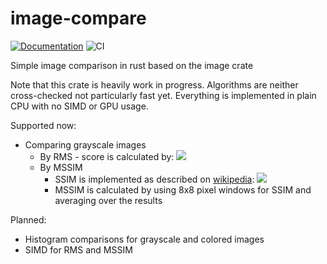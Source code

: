 # image-compare
[![Documentation](https://docs.rs/image-compare/badge.svg)](https://docs.rs/image-compare)
![CI](https://github.com/ChrisRega/image-compare/actions/workflows/rust.yml/badge.svg?branch=main "CI")

Simple image comparison in rust based on the image crate

Note that this crate is heavily work in progress. Algorithms are neither cross-checked not particularly fast yet.
Everything is implemented in plain CPU with no SIMD or GPU usage.

Supported now:
- Comparing grayscale images
  - By RMS - score is calculated by: <img src="https://render.githubusercontent.com/render/math?math=1-\sqrt{\frac{(\sum_{x,y=0}^{x,y=w,h}\left(f(x,y)-g(x,y)\right)^2)}{w*h}}"> 
  - By MSSIM
    - SSIM is implemented as described on [wikipedia](https://en.wikipedia.org/wiki/Structural_similarity): <img src="https://render.githubusercontent.com/render/math?math=\mathrm{SSIM}(x,y)={\frac {(2\mu _{x}\mu _{y}+c_{1})(2\sigma _{xy}+c_{2})}{(\mu _{x}^{2}+\mu _{y}^{2}+c_{1})(\sigma _{x}^{2}+\sigma _{y}^{2}+c_{2})}}"> 
    - MSSIM is calculated by using 8x8 pixel windows for SSIM and averaging over the results
  
Planned:
- Histogram comparisons for grayscale and colored images
- SIMD for RMS and MSSIM